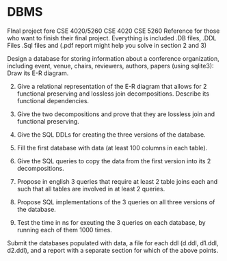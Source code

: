 # DBMS
FInal project fore CSE 4020/5260
CSE 4020
CSE 5260
Reference for those who want to finish their final project. 
Everything is included .DB files, .DDL Files .Sql files and (.pdf report might help you solve in section 2 and 3) 
 
 
Design a database for storing information about a conference organization, including event, venue, chairs, reviewers, authors, papers (using sqlite3):
Draw its E-R diagram.

2. Give a relational representation of the E-R diagram that allows for 2
functional preserving and lossless join decompositions. Describe its functional dependencies.

3. Give the two decompositions and prove that they are lossless join and
functional preserving.

4. Give the SQL DDLs for creating the three versions of the database.

5. Fill the first database with data (at least 100 columns in each table).

6. Give the SQL queries to copy the data from the first version into its 2 decompositions.


7. Propose in english 3 queries that require at least 2 table joins each and such that all
tables are involved in at least 2 queries.

8. Propose SQL implementations of the 3 queries on all three versions of the database.

9. Test the time in ns for exeuting the 3 queries on each database, by running each of them 1000 times.

Submit the databases populated with data, a file for each ddl (d.ddl, d1.ddl, d2.ddl), and a
report with a separate section for which of the above points.

